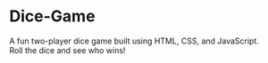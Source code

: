 # Dice-Game
A fun two-player dice game built using HTML, CSS, and JavaScript.  
Roll the dice and see who wins!
